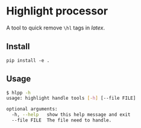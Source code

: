# Highlight processor

A tool to quick remove `\hl` tags in $latex$.

## Install

`pip install -e .`

## Usage

```bash
$ hlpp -h
usage: highlight handle tools [-h] [--file FILE]

optional arguments:
  -h, --help   show this help message and exit
  --file FILE  The file need to handle.
```
